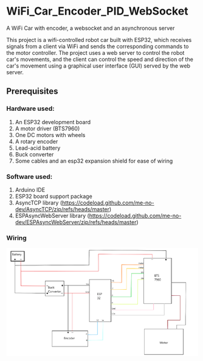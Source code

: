 # WiFi_Car_Encoder_PID_WebSocket
A WiFi Car with encoder, a websocket and an asynchronous server

This project is a wifi-controlled robot car built with ESP32, which receives signals from a client via WiFi and sends the corresponding commands to the motor controller. The project uses a web server to control the robot car's movements, and the client can control the speed and direction of the car's movement using a graphical user interface (GUI) served by the web server.

## Prerequisites
### Hardware used:

1. An ESP32 development board
2. A motor driver (BTS7960)
3. One DC motors with wheels
4. A rotary encoder
5. Lead-acid battery
6. Buck converter
7. Some cables and an esp32 expansion shield for ease of wiring

### Software used:
1. Arduino IDE
2. ESP32 board support package
3. AsyncTCP library (https://codeload.github.com/me-no-dev/AsyncTCP/zip/refs/heads/master)
4. ESPAsyncWebServer library (https://codeload.github.com/me-no-dev/ESPAsyncWebServer/zip/refs/heads/master)

### Wiring

![Wiring diagram](https://github.com/Vasettha/WiFi_Car_Encoder_PID_WebSocket/blob/add-license-1/Wiring%20diagram.png)

